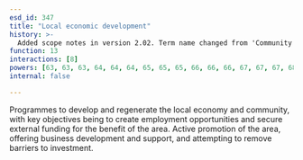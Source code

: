 ```yaml
---
esd_id: 347
title: "Local economic development"
history: >-
  Added scope notes in version 2.02. Term name changed from 'Community economic development' to 'Local economy - development' in version 3.00. Name changed to 'Local economic development' in version 4.00.
function: 13
interactions: [8]
powers: [63, 63, 63, 64, 64, 64, 65, 65, 65, 66, 66, 66, 67, 67, 67, 68, 68, 68, 69, 69, 69, 69, 70, 70, 70, 71, 71, 71, 72, 72, 72, 73, 73, 73, 74, 74, 74, 75, 75, 75, 76, 76, 76, 77, 77, 77, 78, 78, 78, 79, 79, 79, 80, 80, 80, 2501, 2501, 2501, 3015, 3015, 3018, 3018, 3018]
internal: false

---
```


Programmes to develop and regenerate the local economy and community, with key objectives being to create employment opportunities and secure external funding for the benefit of the area. Active promotion of the area, offering business development and support, and attempting to remove barriers to investment.

